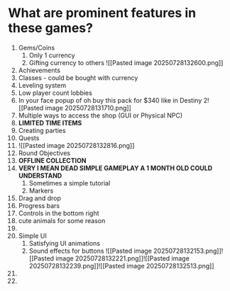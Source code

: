 # What are prominent features in these games?
1. Gems/Coins
	1. Only 1 currency
	2. Gifting currency to others
	   ![[Pasted image 20250728132600.png]]
2. Achievements 
3. Classes - could be bought with currency
4. Leveling system
5. Low player count lobbies
6. In your face popup of oh buy this pack for $340 like in Destiny 2![[Pasted image 20250728131710.png]]
7. Multiple ways to access the shop (GUI or Physical NPC)
8. **LIMITED TIME ITEMS**
9. Creating parties
10. Quests
11. ![[Pasted image 20250728132816.png]]
12. Round Objectives
13. **OFFLINE COLLECTION**
14. **VERY I MEAN DEAD SIMPLE GAMEPLAY A 1 MONTH OLD COULD UNDERSTAND**
	1. Sometimes a simple tutorial
	2. Markers 
15. Drag and drop
16. Progress bars
17. Controls in the bottom right
18. cute animals for some reason
19. 
20. Simple UI
	1. Satisfying UI animations
	2. Sound effects for buttons
	    ![[Pasted image 20250728132153.png]]![[Pasted image 20250728132221.png]]![[Pasted image 20250728132239.png]]![[Pasted image 20250728132513.png]]
21. 
22. 